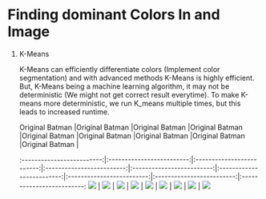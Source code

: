 # Finding dominant Colors In and Image

1. K-Means

    K-Means can efficiently differentiate colors (Implement color segmentation) and with advanced methods K-Means is highly efficient. But, K-Means being a machine learning algorithm, it  may not be deterministic (We might not get correct result everytime). To make K-means more deterministic, we run K_means multiple times, but this leads to increased runtime.
    
    Original Batman             |Original Batman             |Original Batman             |Original Batman             |Original Batman             |Original Batman             |Original Batman             |Original Batman             |Original Batman             |
    
    
    
    :-------------------------:|:-------------------------:|:-------------------------:|:-------------------------:|:-------------------------:|:-------------------------:|:-------------------------:|:-------------------------:|:-------------------------:
    ![](./K_means_color_segmentation/batman.png)  |  ![](./K_means_color_segmentation/Result_images/1_Colors_batman.png) |  ![](./K_means_color_segmentation/Result_images/2_Colors_batman.png) |  ![](./K_means_color_segmentation/Result_images/3_Colors_batman.png) |  ![](./K_means_color_segmentation/Result_images/4_Colors_batman.png) |  ![](./K_means_color_segmentation/Result_images/5_Colors_batman.png) |  ![](./K_means_color_segmentation/Result_images/6_Colors_batman.png) |  ![](./K_means_color_segmentation/Result_images/7_Colors_batman.png) |  ![](./K_means_color_segmentation/Result_images/8_Colors_batman.png)
  
